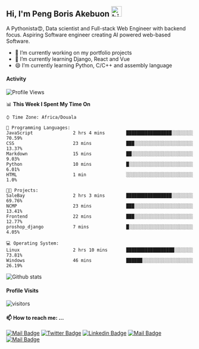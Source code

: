 ## Hi, I'm Peng Boris Akebuon <img src="https://user-images.githubusercontent.com/1303154/88677602-1635ba80-d120-11ea-84d8-d263ba5fc3c0.gif" width="28px" alt="hi">

 A Pythonista😍, Data scientist and Full-stack Web Engineer with backend focus. Aspiring Software engineer creating AI powered web-based Software.
- 🔭 I’m currently working on my portfolio projects
- 🌱 I’m currently learning Django, React and Vue
- 😄 I’m currently learning Python, C/C++ and assembly language

#### Activity
<!--START_SECTION:waka-->
![Profile Views](http://img.shields.io/badge/Profile%20Views-11-blue)

📊 **This Week I Spent My Time On** 

```text
⌚︎ Time Zone: Africa/Douala

💬 Programming Languages: 
JavaScript               2 hrs 4 mins        █████████████████░░░░░░░░   70.59% 
CSS                      23 mins             ███░░░░░░░░░░░░░░░░░░░░░░   13.37% 
Markdown                 15 mins             ██░░░░░░░░░░░░░░░░░░░░░░░   9.03% 
Python                   10 mins             █░░░░░░░░░░░░░░░░░░░░░░░░   6.01% 
HTML                     1 min               ░░░░░░░░░░░░░░░░░░░░░░░░░   1.0%

🐱‍💻 Projects: 
SaleBay                  2 hrs 3 mins        █████████████████░░░░░░░░   69.76% 
NCMP                     23 mins             ███░░░░░░░░░░░░░░░░░░░░░░   13.41% 
Frontend                 22 mins             ███░░░░░░░░░░░░░░░░░░░░░░   12.77% 
proshop_django           7 mins              █░░░░░░░░░░░░░░░░░░░░░░░░   4.05%

💻 Operating System: 
Linux                    2 hrs 10 mins       ██████████████████░░░░░░░   73.81% 
Windows                  46 mins             ██████░░░░░░░░░░░░░░░░░░░   26.19%

```


<!--END_SECTION:waka-->


![Github stats](https://github-readme-stats.vercel.app/api?username=itzomen&theme=vue&show_icons=true&count_private=true)
 
 #### Profile Visits 

![visitors](https://visitor-badge.glitch.me/badge?page_id=itzomen)

#### 📫 How to reach me: ...

[![Mail Badge](https://img.shields.io/badge/-itzomen-c0392b?style=flat&labelColor=c0392b&logo=gmail&logoColor=white)](mailto:peng.akebuon2468@gmail.com)
[![Twitter Badge](https://img.shields.io/badge/-@itz_omen-1ca0f1?style=flat&labelColor=1ca0f1&logo=twitter&logoColor=white&link=https://twitter.com/itz_omen)](https://twitter.com/itz_omen/) [![Linkedin Badge](https://img.shields.io/badge/-Peng_Boris_Akebuon-0e76a8?style=flat&labelColor=0e76a8&logo=linkedin&logoColor=white)](https://www.linkedin.com/in/peng-boris-akebuon-0b8ba0195/)
 [![Mail Badge](https://img.shields.io/badge/-Academy_Omen-e74c3c?style=flat&labelColor=e74c3c&logo=youtube&logoColor=white)](https://www.youtube.com/channel/UCknaAfNfqKQDQFnqP2zMA6A)  [![Mail Badge](https://img.shields.io/badge/-@itz_an_omen-405DE6?style=flat&labelColor=5851DB&logo=instagram&logoColor=white)](https://instagram.com/itz_an_omen)

